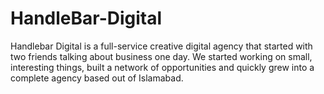 # HandleBar-Digital
Handlebar Digital is a full-service creative digital agency that started with two friends talking about business one day. We started working on small, interesting things, built a network of opportunities and quickly grew into a complete agency based out of Islamabad.
